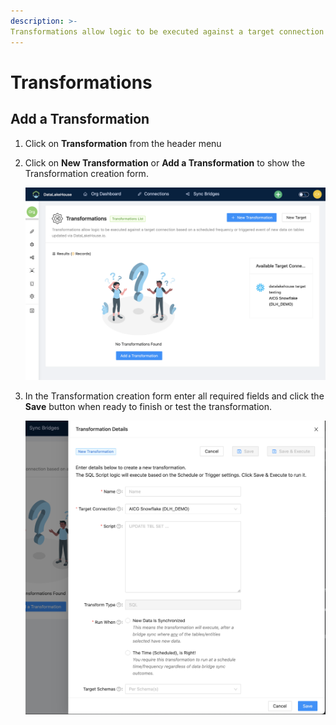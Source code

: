 ```yaml
---
description: >-
Transformations allow logic to be executed against a target connection based on a scheduled frequency or triggered event of new data on tables updated via DataLakeHouse.io.
---
```


# Transformations

## Add a Transformation
1. Click on **Transformation** from the header menu
1. Click on **New Transformation** or **Add a Transformation** to show the Transformation creation form.

    ![Add a Transformation for the Data Warehouse Sync](../_assets/img/transformation-add-new.png "New Transformation")

1. In the Transformation creation form enter all required fields and click the **Save** button when ready to finish or test the transformation.

    ![Add a Transformation Form for the Data Warehouse Sync](../_assets/img/transformation-add-form.png "New Transformation Form")



